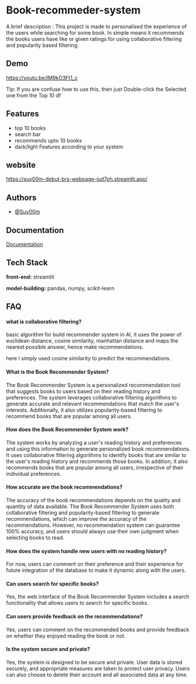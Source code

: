 
# Book-recommeder-system

A brief description :
This project is made to personalised the experience of the users while searching for some book. In simple means it recommends the books users have like or given ratings for using collaborative filtering and popularity based filtering.


## Demo

https://youtu.be/IM9kO3Ft1_c


Tip: If you are confuse how to use this, then just Double-click the Selected one from the Top 10 df


## Features

- top 10 books
- search bar
- recommends upto 10 books
- dark/light Features according to your system


## website

https://suv00m-debut-brs-webpage-iud7ph.streamlit.app/
## Authors

- [@Suv00m](https://www.github.com/Suv00m)


## Documentation

[Documentation](https://drive.google.com/file/d/1_iBlCDZtaNZWVeFeNukVsSNxT5RVaHRq/view?usp=share_link)


## Tech Stack

**front-end:** streamlit

**model-building:** pandas, numpy, scikit-learn


## FAQ

#### what is collaborative filtering?

basic algorithm for build recommender system in AI, it uses the power of euclidean distance, cosine similarity, manhattan distance and maps the nearest possible answer, hence make recommendations. 

here I simply used cosine similarity to predict the recommendations.

#### What is the Book Recommender System?

The Book Recommender System is a personalized recommendation tool that suggests books to users based on their reading history and preferences. The system leverages collaborative filtering algorithms to generate accurate and relevant recommendations that match the user's interests. Additionally, it also utilizes popularity-based filtering to recommend books that are popular among all users.

#### How does the Book Recommender System work? 

The system works by analyzing a user's reading history and preferences and using this information to generate personalized book recommendations. It uses collaborative filtering algorithms to identify books that are similar to the user's reading history and recommends those books. In addition, it also recommends books that are popular among all users, irrespective of their individual preferences.

#### How accurate are the book recommendations? 

The accuracy of the book recommendations depends on the quality and quantity of data available. The Book Recommender System uses both collaborative filtering and popularity-based filtering to generate recommendations, which can improve the accuracy of the recommendations. However, no recommendation system can guarantee 100% accuracy, and users should always use their own judgment when selecting books to read.

#### How does the system handle new users with no reading history? 

For now, users can comment on their preference and their experience for future integration of the database to make it dynamic along with the users.

#### Can users search for specific books? 

Yes, the web interface of the Book Recommender System includes a search functionality that allows users to search for specific books. 

#### Can users provide feedback on the recommendations? 

Yes, users can comment on the recommended books and provide feedback on whether they enjoyed reading the book or not.

#### Is the system secure and private? 

Yes, the system is designed to be secure and private. User data is stored securely, and appropriate measures are taken to protect user privacy. Users can also choose to delete their account and all associated data at any time.





